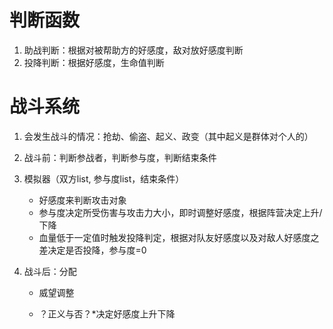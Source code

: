 # 判断函数
1. 助战判断：根据对被帮助方的好感度，敌对放好感度判断
2. 投降判断：根据好感度，生命值判断

# 战斗系统

1. 会发生战斗的情况：抢劫、偷盗、起义、政变（其中起义是群体对个人的）
2. 战斗前：判断参战者，判断参与度，判断结束条件
3. 模拟器（双方list, 参与度list，结束条件）
    - 好感度来判断攻击对象
    - 参与度决定所受伤害与攻击力大小，即时调整好感度，根据阵营决定上升/下降
    - 血量低于一定值时触发投降判定，根据对队友好感度以及对敌人好感度之差决定是否投降，参与度=0

4. 战斗后：分配
     - 威望调整

     - ？正义与否？*决定好感度上升下降
